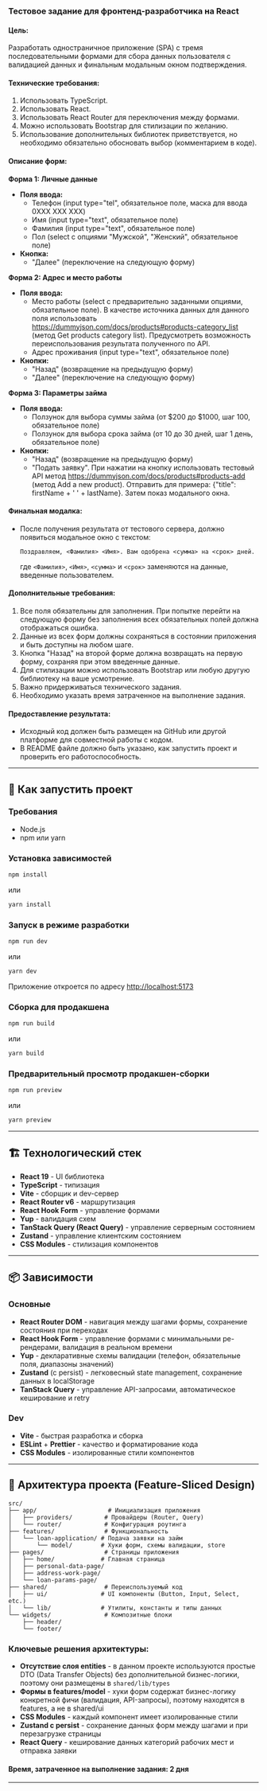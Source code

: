 
### Тестовое задание для фронтенд-разработчика на React

#### Цель:
Разработать одностраничное приложение (SPA) с тремя последовательными формами для сбора данных пользователя с валидацией данных и финальным модальным окном подтверждения.

#### Технические требования:
1. Использовать TypeScript.
2. Использовать React.
3. Использовать React Router для переключения между формами.
4. Можно использовать Bootstrap для стилизации по желанию.
5. Использование дополнительных библиотек приветствуется, но необходимо обязательно обосновать выбор (комментарием в коде).

#### Описание форм:

**Форма 1: Личные данные**
- **Поля ввода:**
    - Телефон (input type="tel", обязательное поле, маска для ввода 0XXX XXX XXX)
    - Имя (input type="text", обязательное поле)
    - Фамилия (input type="text", обязательное поле)
    - Пол (select с опциями "Мужской", "Женский", обязательное поле)
- **Кнопка:**
    - "Далее" (переключение на следующую форму)

**Форма 2: Адрес и место работы**
- **Поля ввода:**
    - Место работы (select с предварительно заданными опциями, обязательное поле). В качестве источника данных для данного поля использовать https://dummyjson.com/docs/products#products-category_list (метод Get products category list). Предусмотреть возможность переиспользования результата полученного по API.
    - Адрес проживания (input type="text", обязательное поле)
- **Кнопки:**
    - "Назад" (возвращение на предыдущую форму)
    - "Далее" (переключение на следующую форму)

**Форма 3: Параметры займа**
- **Поля ввода:**
    - Ползунок для выбора суммы займа (от $200 до $1000, шаг 100, обязательное поле)
    - Ползунок для выбора срока займа (от 10 до 30 дней, шаг 1 день, обязательное поле)
- **Кнопки:**
    - "Назад" (возвращение на предыдущую форму)
    - "Подать заявку". При нажатии на кнопку использовать тестовый API метод https://dummyjson.com/docs/products#products-add (метод Add a new product). Отправить для примера: {"title": firstName + ' ' + lastName}. Затем показ модального окна.

#### Финальная модалка:
- После получения результата от тестового сервера, должно появиться модальное окно с текстом:
  ```
  Поздравляем, <Фамилия> <Имя>. Вам одобрена <сумма> на <срок> дней.
  ```
  где `<Фамилия>`, `<Имя>`, `<сумма>` и `<срок>` заменяются на данные, введенные пользователем.

#### Дополнительные требования:
1. Все поля обязательны для заполнения. При попытке перейти на следующую форму без заполнения всех обязательных полей должна отображаться ошибка.
2. Данные из всех форм должны сохраняться в состоянии приложения и быть доступны на любом шаге.
3. Кнопка "Назад" на второй форме должна возвращать на первую форму, сохраняя при этом введенные данные.
4. Для стилизации можно использовать Bootstrap или любую другую библиотеку на ваше усмотрение.
5. Важно придерживаться технического задания.
6. Необходимо указать время затраченное на выполнение задания.

#### Предоставление результата:
- Исходный код должен быть размещен на GitHub или другой платформе для совместной работы с кодом.
- В README файле должно быть указано, как запустить проект и проверить его работоспособность.

---

## 🚀 Как запустить проект

### Требования
- Node.js
- npm или yarn

### Установка зависимостей

```bash
npm install
```

или

```bash
yarn install
```

### Запуск в режиме разработки

```bash
npm run dev
```

или

```bash
yarn dev
```

Приложение откроется по адресу [http://localhost:5173](http://localhost:5173)

### Сборка для продакшена

```bash
npm run build
```

или

```bash
yarn build
```

### Предварительный просмотр продакшен-сборки

```bash
npm run preview
```

или

```bash
yarn preview
```

---

## 🏗️ Технологический стек

- **React 19** - UI библиотека
- **TypeScript** - типизация
- **Vite** - сборщик и dev-сервер
- **React Router v6** - маршрутизация
- **React Hook Form** - управление формами
- **Yup** - валидация схем
- **TanStack Query (React Query)** - управление серверным состоянием
- **Zustand** - управление клиентским состоянием
- **CSS Modules** - стилизация компонентов

---

## 📦 Зависимости

### Основные

- **React Router DOM** - навигация между шагами формы, сохранение состояния при переходах
- **React Hook Form** - управление формами с минимальными ре-рендерами, валидация в реальном времени
- **Yup** - декларативные схемы валидации (телефон, обязательные поля, диапазоны значений)
- **Zustand** (с persist) - легковесный state management, сохранение данных в localStorage
- **TanStack Query** - управление API-запросами, автоматическое кеширование и retry

### Dev

- **Vite** - быстрая разработка и сборка
- **ESLint** + **Prettier** - качество и форматирование кода
- **CSS Modules** - изолированные стили компонентов

---

## 📁 Архитектура проекта (Feature-Sliced Design)

```
src/
├── app/                    # Инициализация приложения
│   ├── providers/         # Провайдеры (Router, Query)
│   └── router/            # Конфигурация роутинга
├── features/              # Функциональность
│   └── loan-application/ # Подача заявки на займ
│       └── model/        # Хуки форм, схемы валидации, store
├── pages/                 # Страницы приложения
│   ├── home/             # Главная страница
│   ├── personal-data-page/
│   ├── address-work-page/
│   └── loan-params-page/
├── shared/                # Переиспользуемый код
│   ├── ui/               # UI компоненты (Button, Input, Select, etc.)
│   └── lib/              # Утилиты, константы и типы данных
└── widgets/               # Композитные блоки
    ├── header/
    └── footer/
```

### Ключевые решения архитектуры:

- **Отсутствие слоя entities** - в данном проекте используются простые DTO (Data Transfer Objects) без дополнительной бизнес-логики, поэтому они размещены в `shared/lib/types`
- **Формы в features/model** - хуки форм содержат бизнес-логику конкретной фичи (валидация, API-запросы), поэтому находятся в features, а не в shared/ui
- **CSS Modules** - каждый компонент имеет изолированные стили
- **Zustand с persist** - сохранение данных форм между шагами и при перезагрузке страницы
- **React Query** - кеширование данных категорий рабочих мест и отправка заявки

#### Время, затраченное на выполнение задания: 2 дня

---
